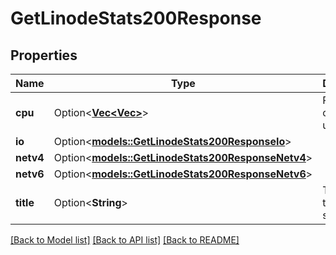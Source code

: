 # GetLinodeStats200Response

## Properties

Name | Type | Description | Notes
------------ | ------------- | ------------- | -------------
**cpu** | Option<[**Vec<Vec<f64>>**](Vec.md)> | Percentage of CPU used. | [optional]
**io** | Option<[**models::GetLinodeStats200ResponseIo**](get_linode_stats_200_response_io.md)> |  | [optional]
**netv4** | Option<[**models::GetLinodeStats200ResponseNetv4**](get_linode_stats_200_response_netv4.md)> |  | [optional]
**netv6** | Option<[**models::GetLinodeStats200ResponseNetv6**](get_linode_stats_200_response_netv6.md)> |  | [optional]
**title** | Option<**String**> | The title for this data set. | [optional]

[[Back to Model list]](../README.md#documentation-for-models) [[Back to API list]](../README.md#documentation-for-api-endpoints) [[Back to README]](../README.md)


